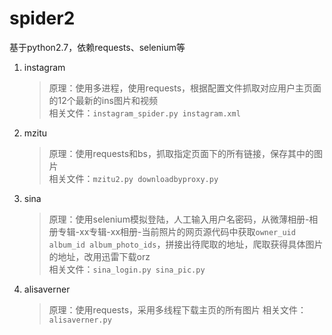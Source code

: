 # spider2
基于python2.7，依赖requests、selenium等

1. instagram
   > 原理：使用多进程，使用requests，根据配置文件抓取对应用户主页面的12个最新的ins图片和视频  
   > 相关文件：`instagram_spider.py instagram.xml`
2. mzitu
   > 原理：使用requests和bs，抓取指定页面下的所有链接，保存其中的图片   
   > 相关文件：`mzitu2.py downloadbyproxy.py`
3. sina
   > 原理：使用selenium模拟登陆，人工输入用户名密码，从微薄相册-相册专辑-xx专辑-xx相册-当前照片的网页源代码中获取`owner_uid album_id album_photo_ids`，拼接出待爬取的地址，爬取获得具体图片的地址，改用迅雷下载orz   
   > 相关文件：`sina_login.py sina_pic.py`
3. alisaverner
   > 原理：使用requests，采用多线程下载主页的所有图片
   > 相关文件：`alisaverner.py`